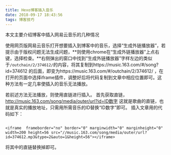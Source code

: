 ```yaml
---
title: Hexo博客插入音乐
date: 2018-09-17 18:43:56
tags: 博客技巧
---
```

本文主要介绍博客中插入网易云音乐的几种情况
<!--more-->

使用网页版网易云音乐打开想要插入到博客中的音乐，选择“生成外链播放器”，若提示由于版权问题无法生成问题，**则使用chrome在“生成外链播放器”上点右键，选择检查。**右侧弹出的窗口中找到“生成外链播放器”字样左边的类似于`/outchain/2/374612/`的内容，将其复制到https://music.163.com/#/song?id=374612 的后面，即变为https://music.163.com/#/outchain/2/374612/ ，在打开的页面中选择iframe插件，调整好后将代码复制到文章中相应位置即可。这种方法有一定几率使插入的音乐无法播放。

若前述方法无法播放，则使用直链进行插入。
首先获取直链，http://music.163.com/song/media/outer/url?id=ID数字 这就是歌曲的直链，也就是真实的播放地址，只需用所需音乐的ID替换“ID数字”即可。
插入文章用的代码如下：

```

<iframe  frameborder="no" border="0" marginwidth="0" marginheight="0" width=200 height=56 src="//music.163.com/song/media/outer/url?id=374612.mp3&type=2&auto=1&height=56"></iframe>

```

将其中的直链替换掉即可。


